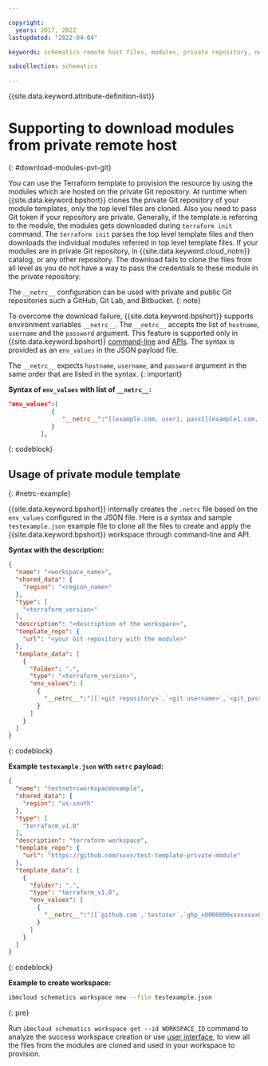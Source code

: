 ```yaml
---

copyright:
  years: 2017, 2022
lastupdated: "2022-04-04"

keywords: schematics remote host files, modules, private repository, netrc, terraform runtime process

subcollection: schematics

---
```


{{site.data.keyword.attribute-definition-list}}

# Supporting to download modules from private remote host
{: #download-modules-pvt-git}

You can use the Terraform template to provision the resource by using the modules which are hosted on the private Git repository. At runtime when {{site.data.keyword.bpshort}} clones the private Git repository of your module templates, only the top level files are cloned. Also you need to pass Git token if your repository are private. Generally, if the template is referring to the module, the modules gets downloaded during `terraform init` command.  The `terraform init` parses the top level template files and then downloads the individual modules referred in top level template files. If your modules are in private Git repository, in {{site.data.keyword.cloud_notm}} catalog, or any other repository. The download fails to clone the files from all level as you do not have a way to pass the credentials to these module in the private repository.

The `__netrc__` configuration can be used with private and public Git repositories such a GitHub, Git Lab, and Bitbucket.
{: note}

To overcome the download failure, {{site.data.keyword.bpshort}} supports environment variables `__netrc__`. The `__netrc__` accepts the list of `hostname`, `username` and the `password` argument. This feature is supported only in {{site.data.keyword.bpshort}} [command-line](/docs/schematics?topic=schematics-schematics-cli-reference#schematics-workspace-new) and [APIs](/apidocs/schematics/schematics#create-workspace). The syntax is provided as an `env_values` in the JSON payload file.

The `__netrc__` expects `hostname`, `username`, and `password` argument in the same order that are listed in the syntax. 
{: important}

**Syntax of `env_values` with list of `__netrc__`:**

```json
"env_values":[
            {
               "__netrc__":"[[example.com, user1, pass1][example1.com, user2 , pass2]]"
            }
         ],
```
{: codeblock}


## Usage of private module template
{: #netrc-example}

{{site.data.keyword.bpshort}} internally creates the `.netrc` file based on the `env_values` configured in the JSON file. Here is a syntax and sample `testexample.json` example file to clone all the files to create and apply the {{site.data.keyword.bpshort}} workspace through command-line and API.

**Syntax with the description:**

```json
{
  "name": "<workspace_name>",
  "shared_data": {
    "region": "<region_name>"
  },
  "type": [
    "<terraform_version>"
  ],
  "description": "<description of the workspace>",
  "template_repo": {
    "url": "<your Git repository with the module>"
  },
  "template_data": [
    {
      "folder": ".",
      "type": "<terraform_version>",
      "env_values": [
        {
          "__netrc__":"[[`<git repository>`,`<git username>`,`<git_password>`]]"
        }
      ]
    }
  ]
}
```
{: codeblock}

**Example `testexample.json` with `netrc` payload:**

```json
{
  "name": "testnetrcworkspaceexample",
  "shared_data": {
    "region": "us-south"
  },
  "type": [
    "terraform_v1.0"
  ],
  "description": "terraform workspace",
  "template_repo": {
    "url": "https://github.com/xxxx/test-template-private-module"
  },
  "template_data": [
    {
      "folder": ".",
      "type": "terraform_v1.0",
      "env_values": [
        {
          "__netrc__":"[[`github.com`,`testuser`,`ghp_x0000000xxxxxxxx000000efZxxxxxxxV`]]"
        }
      ]
    }
  ]
}
```
{: codeblock}

**Example to create workspace:**
```sh
ibmcloud schematics workspace new --file testexample.json
```
{: pre}

Run `ibmcloud schematics workspace get --id WORKSPACE_ID` command to analyze the success workspace creation or use [user interface](https://cloud.ibm.com/schematics), to view all the files from the modules are cloned and used in your workspace to provision.

